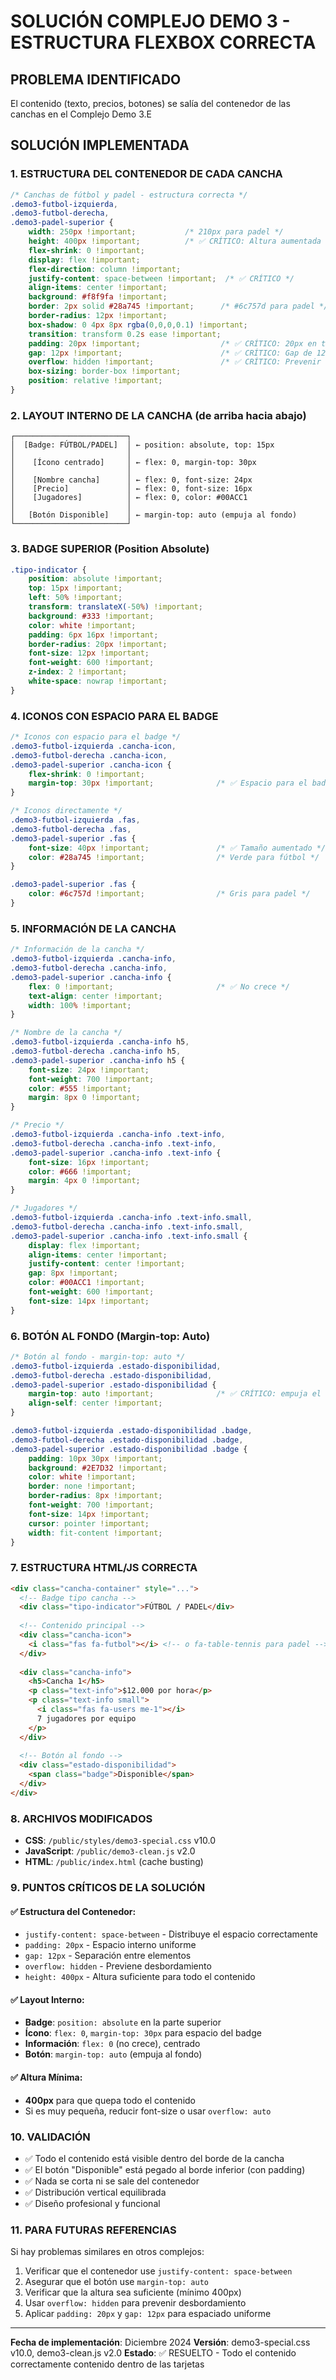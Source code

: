 # SOLUCIÓN COMPLEJO DEMO 3 - ESTRUCTURA FLEXBOX CORRECTA

## PROBLEMA IDENTIFICADO
El contenido (texto, precios, botones) se salía del contenedor de las canchas en el Complejo Demo 3.E

## SOLUCIÓN IMPLEMENTADA

### 1. ESTRUCTURA DEL CONTENEDOR DE CADA CANCHA
```css
/* Canchas de fútbol y padel - estructura correcta */
.demo3-futbol-izquierda,
.demo3-futbol-derecha,
.demo3-padel-superior {
    width: 250px !important;           /* 210px para padel */
    height: 400px !important;          /* ✅ CRÍTICO: Altura aumentada */
    flex-shrink: 0 !important;
    display: flex !important;
    flex-direction: column !important;
    justify-content: space-between !important;  /* ✅ CRÍTICO */
    align-items: center !important;
    background: #f8f9fa !important;
    border: 2px solid #28a745 !important;      /* #6c757d para padel */
    border-radius: 12px !important;
    box-shadow: 0 4px 8px rgba(0,0,0,0.1) !important;
    transition: transform 0.2s ease !important;
    padding: 20px !important;                  /* ✅ CRÍTICO: 20px en todos los lados */
    gap: 12px !important;                      /* ✅ CRÍTICO: Gap de 12px */
    overflow: hidden !important;               /* ✅ CRÍTICO: Prevenir desbordamiento */
    box-sizing: border-box !important;
    position: relative !important;
}
```

### 2. LAYOUT INTERNO DE LA CANCHA (de arriba hacia abajo)

```
┌─────────────────────────┐
│  [Badge: FÚTBOL/PADEL]  │ ← position: absolute, top: 15px
│                         │
│    [Ícono centrado]     │ ← flex: 0, margin-top: 30px
│                         │
│    [Nombre cancha]      │ ← flex: 0, font-size: 24px
│    [Precio]             │ ← flex: 0, font-size: 16px
│    [Jugadores]          │ ← flex: 0, color: #00ACC1
│                         │
│   [Botón Disponible]    │ ← margin-top: auto (empuja al fondo)
└─────────────────────────┘
```

### 3. BADGE SUPERIOR (Position Absolute)
```css
.tipo-indicator {
    position: absolute !important;
    top: 15px !important;
    left: 50% !important;
    transform: translateX(-50%) !important;
    background: #333 !important;
    color: white !important;
    padding: 6px 16px !important;
    border-radius: 20px !important;
    font-size: 12px !important;
    font-weight: 600 !important;
    z-index: 2 !important;
    white-space: nowrap !important;
}
```

### 4. ICONOS CON ESPACIO PARA EL BADGE
```css
/* Iconos con espacio para el badge */
.demo3-futbol-izquierda .cancha-icon,
.demo3-futbol-derecha .cancha-icon,
.demo3-padel-superior .cancha-icon {
    flex-shrink: 0 !important;
    margin-top: 30px !important;              /* ✅ Espacio para el badge */
}

/* Iconos directamente */
.demo3-futbol-izquierda .fas,
.demo3-futbol-derecha .fas,
.demo3-padel-superior .fas {
    font-size: 40px !important;               /* ✅ Tamaño aumentado */
    color: #28a745 !important;                /* Verde para fútbol */
}

.demo3-padel-superior .fas {
    color: #6c757d !important;                /* Gris para padel */
}
```

### 5. INFORMACIÓN DE LA CANCHA
```css
/* Información de la cancha */
.demo3-futbol-izquierda .cancha-info,
.demo3-futbol-derecha .cancha-info,
.demo3-padel-superior .cancha-info {
    flex: 0 !important;                       /* ✅ No crece */
    text-align: center !important;
    width: 100% !important;
}

/* Nombre de la cancha */
.demo3-futbol-izquierda .cancha-info h5,
.demo3-futbol-derecha .cancha-info h5,
.demo3-padel-superior .cancha-info h5 {
    font-size: 24px !important;
    font-weight: 700 !important;
    color: #555 !important;
    margin: 8px 0 !important;
}

/* Precio */
.demo3-futbol-izquierda .cancha-info .text-info,
.demo3-futbol-derecha .cancha-info .text-info,
.demo3-padel-superior .cancha-info .text-info {
    font-size: 16px !important;
    color: #666 !important;
    margin: 4px 0 !important;
}

/* Jugadores */
.demo3-futbol-izquierda .cancha-info .text-info.small,
.demo3-futbol-derecha .cancha-info .text-info.small,
.demo3-padel-superior .cancha-info .text-info.small {
    display: flex !important;
    align-items: center !important;
    justify-content: center !important;
    gap: 8px !important;
    color: #00ACC1 !important;
    font-weight: 600 !important;
    font-size: 14px !important;
}
```

### 6. BOTÓN AL FONDO (Margin-top: Auto)
```css
/* Botón al fondo - margin-top: auto */
.demo3-futbol-izquierda .estado-disponibilidad,
.demo3-futbol-derecha .estado-disponibilidad,
.demo3-padel-superior .estado-disponibilidad {
    margin-top: auto !important;              /* ✅ CRÍTICO: empuja el botón al fondo */
    align-self: center !important;
}

.demo3-futbol-izquierda .estado-disponibilidad .badge,
.demo3-futbol-derecha .estado-disponibilidad .badge,
.demo3-padel-superior .estado-disponibilidad .badge {
    padding: 10px 30px !important;
    background: #2E7D32 !important;
    color: white !important;
    border: none !important;
    border-radius: 8px !important;
    font-weight: 700 !important;
    font-size: 14px !important;
    cursor: pointer !important;
    width: fit-content !important;
}
```

### 7. ESTRUCTURA HTML/JS CORRECTA
```html
<div class="cancha-container" style="...">
  <!-- Badge tipo cancha -->
  <div class="tipo-indicator">FÚTBOL / PADEL</div>
  
  <!-- Contenido principal -->
  <div class="cancha-icon">
    <i class="fas fa-futbol"></i> <!-- o fa-table-tennis para padel -->
  </div>
  
  <div class="cancha-info">
    <h5>Cancha 1</h5>
    <p class="text-info">$12.000 por hora</p>
    <p class="text-info small">
      <i class="fas fa-users me-1"></i>
      7 jugadores por equipo
    </p>
  </div>
  
  <!-- Botón al fondo -->
  <div class="estado-disponibilidad">
    <span class="badge">Disponible</span>
  </div>
</div>
```

### 8. ARCHIVOS MODIFICADOS
- **CSS**: `/public/styles/demo3-special.css` v10.0
- **JavaScript**: `/public/demo3-clean.js` v2.0
- **HTML**: `/public/index.html` (cache busting)

### 9. PUNTOS CRÍTICOS DE LA SOLUCIÓN

#### ✅ **Estructura del Contenedor:**
- `justify-content: space-between` - Distribuye el espacio correctamente
- `padding: 20px` - Espacio interno uniforme
- `gap: 12px` - Separación entre elementos
- `overflow: hidden` - Previene desbordamiento
- `height: 400px` - Altura suficiente para todo el contenido

#### ✅ **Layout Interno:**
- **Badge**: `position: absolute` en la parte superior
- **Ícono**: `flex: 0`, `margin-top: 30px` para espacio del badge
- **Información**: `flex: 0` (no crece), centrado
- **Botón**: `margin-top: auto` (empuja al fondo)

#### ✅ **Altura Mínima:**
- **400px** para que quepa todo el contenido
- Si es muy pequeña, reducir font-size o usar `overflow: auto`

### 10. VALIDACIÓN
- ✅ Todo el contenido está visible dentro del borde de la cancha
- ✅ El botón "Disponible" está pegado al borde inferior (con padding)
- ✅ Nada se corta ni se sale del contenedor
- ✅ Distribución vertical equilibrada
- ✅ Diseño profesional y funcional

### 11. PARA FUTURAS REFERENCIAS
Si hay problemas similares en otros complejos:
1. Verificar que el contenedor use `justify-content: space-between`
2. Asegurar que el botón use `margin-top: auto`
3. Verificar que la altura sea suficiente (mínimo 400px)
4. Usar `overflow: hidden` para prevenir desbordamiento
5. Aplicar `padding: 20px` y `gap: 12px` para espaciado uniforme

---
**Fecha de implementación**: Diciembre 2024
**Versión**: demo3-special.css v10.0, demo3-clean.js v2.0
**Estado**: ✅ RESUELTO - Todo el contenido correctamente contenido dentro de las tarjetas
